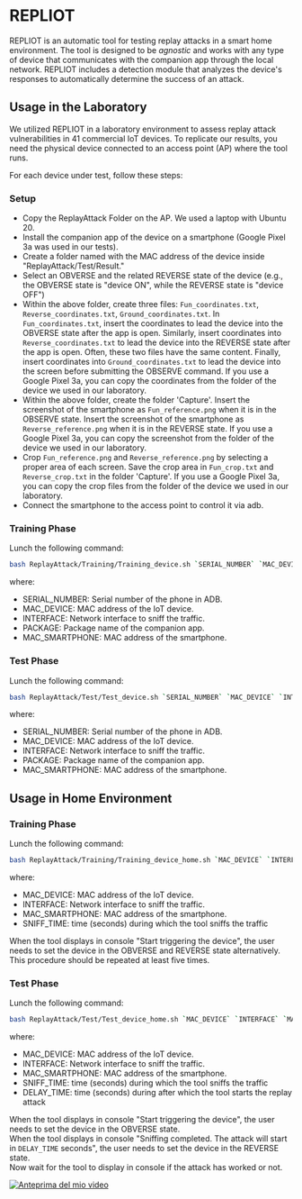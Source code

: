 # REPLIOT

REPLIOT is an automatic tool for testing replay attacks in a smart home environment. The tool is designed to be *agnostic* and works with any type of device that communicates with the companion app through the local network. REPLIOT includes a detection module that analyzes the device's responses to automatically determine the success of an attack.
    

## Usage in the Laboratory

We utilized REPLIOT in a laboratory environment to assess replay attack vulnerabilities in 41 commercial IoT devices. To replicate our results, you need the physical device connected to an access point (AP) where the tool runs.

For each device under test, follow these steps:

### Setup
- Copy the ReplayAttack Folder on the AP. We used a laptop with Ubuntu 20.
- Install the companion app of the device on a smartphone (Google Pixel 3a was used in our tests).
- Create a folder named with the MAC address of the device inside "ReplayAttack/Test/Result."
- Select an OBVERSE and the related REVERSE state of the device (e.g., the OBVERSE state is "device ON", while the REVERSE state is "device OFF")
- Within the above folder, create three files: `Fun_coordinates.txt`, `Reverse_coordinates.txt`, `Ground_coordinates.txt`. In `Fun_coordinates.txt`, insert the coordinates to lead the device into the OBVERSE state after the app is open. Similarly, insert coordinates into `Reverse_coordinates.txt` to lead the device into the REVERSE state after the app is open. Often, these two files have the same content. Finally, insert coordinates into `Ground_coordinates.txt` to lead the device into the screen before submitting the OBSERVE command. If you use a Google Pixel 3a, you can copy the coordinates from the folder of the device we used in our laboratory.
- Within the above folder, create the folder 'Capture'. Insert the screenshot of the smartphone as `Fun_reference.png` when it is in the OBSERVE state. Insert the screenshot of the smartphone as `Reverse_reference.png` when it is in the REVERSE state. If you use a Google Pixel 3a, you can copy the screenshot from the folder of the device we used in our laboratory.
- Crop `Fun_reference.png` and `Reverse_reference.png` by selecting a proper area of each screen. Save the crop area in `Fun_crop.txt` and `Reverse_crop.txt` in the folder 'Capture'. If you use a Google Pixel 3a, you can copy the crop files from the folder of the device we used in our laboratory.
- Connect the smartphone to the access point to control it via adb.

### Training Phase

Lunch the following command: 
```bash 
bash ReplayAttack/Training/Training_device.sh `SERIAL_NUMBER` `MAC_DEVICE` `INTERFACE` `PACKAGE` `MAC_SMARTPHONE`
```
where:
  - SERIAL_NUMBER: Serial number of the phone in ADB.
  - MAC_DEVICE: MAC address of the IoT device.
  - INTERFACE: Network interface to sniff the traffic.
  - PACKAGE: Package name of the companion app.
  - MAC_SMARTPHONE: MAC address of the smartphone.

### Test Phase

Lunch the following command: 
```bash 
bash ReplayAttack/Test/Test_device.sh `SERIAL_NUMBER` `MAC_DEVICE` `INTERFACE` `PACKAGE` `MAC_SMARTPHONE`
```
where:
  - SERIAL_NUMBER: Serial number of the phone in ADB.
  - MAC_DEVICE: MAC address of the IoT device.
  - INTERFACE: Network interface to sniff the traffic.
  - PACKAGE: Package name of the companion app.
  - MAC_SMARTPHONE: MAC address of the smartphone.


## Usage in Home Environment

### Training Phase

Lunch the following command: 
```bash 
bash ReplayAttack/Training/Training_device_home.sh `MAC_DEVICE` `INTERFACE` `MAC_SMARTPHONE` `SNIFF_TIME`
```
where:
  - MAC_DEVICE: MAC address of the IoT device.
  - INTERFACE: Network interface to sniff the traffic.
  - MAC_SMARTPHONE: MAC address of the smartphone.
  - SNIFF_TIME: time (seconds) during which the tool sniffs the traffic

When the tool displays in console "Start triggering the device", the user needs to set the device in the OBVERSE and REVERSE state alternatively. This procedure should be repeated at least five times.


### Test Phase

Lunch the following command: 
```bash 
bash ReplayAttack/Test/Test_device_home.sh `MAC_DEVICE` `INTERFACE` `MAC_SMARTPHONE` `SNIFF_TIME` `DELAY_TIME`
```
where:
  - MAC_DEVICE: MAC address of the IoT device.
  - INTERFACE: Network interface to sniff the traffic.
  - MAC_SMARTPHONE: MAC address of the smartphone.
  - SNIFF_TIME: time (seconds) during which the tool sniffs the traffic
  - DELAY_TIME: time (seconds) during after which the tool starts the replay attack
    
When the tool displays in console "Start triggering the device", the user needs to set the device in the OBVERSE state. <br />
When the tool displays in console "Sniffing completed. The attack will start in `DELAY_TIME` seconds", the user needs to set the device in the REVERSE state. <br />
Now wait for the tool to display in console if the attack has worked or not.

[![Anteprima del mio video](https://www.youtube.com/watch?v=TXSQ9XJ8Rpc)](https://www.youtube.com/watch?v=TXSQ9XJ8Rpc)

